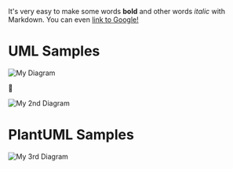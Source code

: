 
It's very easy to make some words **bold** and other words *italic* with Markdown. You can even [link to Google!](http://google.com)

# UML Samples
![My Diagram](http://yuml.me/acd80eeb.png)

:poop:

![My 2nd Diagram](http://yuml.me/diagram/scruffy/activity/%28start%29-%3E%3Ca%3E%5Bkettle%20empty%5D-%3E%28Fill%20Kettle%29-%3E%7Cb%7C%2C%3Ca%3E%5Bkettle%20full%5D-%3E%7Cb%7C-%3E%28Boil%20Kettle%29-%3E%7Cc%7C%2C%7Cb%7C-%3E%28Add%20Tea%20Bag%29-%3E%28Add%20Milk%29-%3E%7Cc%7C-%3E%28Pour%20Water%29-%3E%28end%29%2C%28Pour%20Water%29-%3E%28end%29)

# PlantUML Samples
![My 3rd Diagram](http://www.plantuml.com/plantuml/svg/SyfFKj2rKt3CoKnELR1Io4ZDoSa70000)
